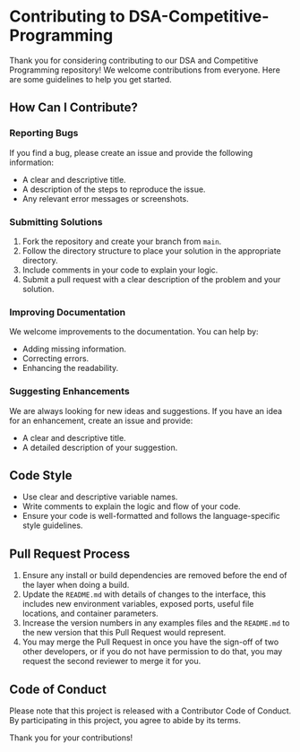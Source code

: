 # Contributing to DSA-Competitive-Programming

Thank you for considering contributing to our DSA and Competitive Programming repository! We welcome contributions from everyone. Here are some guidelines to help you get started.

## How Can I Contribute?

### Reporting Bugs
If you find a bug, please create an issue and provide the following information:
- A clear and descriptive title.
- A description of the steps to reproduce the issue.
- Any relevant error messages or screenshots.

### Submitting Solutions
1. Fork the repository and create your branch from `main`.
2. Follow the directory structure to place your solution in the appropriate directory.
3. Include comments in your code to explain your logic.
4. Submit a pull request with a clear description of the problem and your solution.

### Improving Documentation
We welcome improvements to the documentation. You can help by:
- Adding missing information.
- Correcting errors.
- Enhancing the readability.

### Suggesting Enhancements
We are always looking for new ideas and suggestions. If you have an idea for an enhancement, create an issue and provide:
- A clear and descriptive title.
- A detailed description of your suggestion.

## Code Style
- Use clear and descriptive variable names.
- Write comments to explain the logic and flow of your code.
- Ensure your code is well-formatted and follows the language-specific style guidelines.

## Pull Request Process
1. Ensure any install or build dependencies are removed before the end of the layer when doing a build.
2. Update the `README.md` with details of changes to the interface, this includes new environment variables, exposed ports, useful file locations, and container parameters.
3. Increase the version numbers in any examples files and the `README.md` to the new version that this Pull Request would represent.
4. You may merge the Pull Request in once you have the sign-off of two other developers, or if you do not have permission to do that, you may request the second reviewer to merge it for you.

## Code of Conduct
Please note that this project is released with a Contributor Code of Conduct. By participating in this project, you agree to abide by its terms.

Thank you for your contributions!
